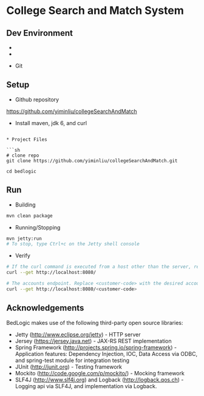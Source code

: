 College Search and Match System
=============



## Dev Environment

* 

* 


* Git


## Setup

* Github repository

https://github.com/yiminliu/collegeSearchAndMatch

* Install maven, jdk 6, and curl


```

* Project Files

```sh
# clone repo
git clone https://github.com/yiminliu/collegeSearchAndMatch.git

cd bedlogic
```

## Run
* Building

```sh
mvn clean package
```

* Running/Stopping

```sh
mvn jetty:run
# To stop, type Ctrl+c on the Jetty shell console
```

* Verify

```sh
# If the curl command is executed from a host other than the server, replace localhost by the dns name or ip of the server.
curl --get http://localhost:8080/

# The accounts endpoint. Replace <customer-code> with the desired account. ie 411703
curl --get http://localhost:8080/<customer-code>
```


## Acknowledgements
BedLogic makes use of the following third-party open source libraries:

* Jetty (http://www.eclipse.org/jetty) - HTTP server
* Jersey (https://jersey.java.net) - JAX-RS REST implementation
* Spring Framework (http://projects.spring.io/spring-framework) - Application features: Dependency Injection, IOC, Data Access via ODBC, and spring-test module for integration testing
* JUnit (http://junit.org) - Testing framework
* Mockito (http://code.google.com/p/mockito/) - Mocking framework
* SLF4J (http://www.slf4j.org) and Logback (http://logback.qos.ch) - Logging api via SLF4J, and implementation via Logback.
